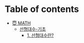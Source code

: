 # Table of contents

* [😇 MATH](README.md)
  * [선형대수-기초](readme/undefined/README.md)
    * [1. 선형대수란?](readme/undefined/linear-algebra-basic-chap-1.md)
